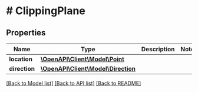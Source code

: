 # # ClippingPlane

## Properties

Name | Type | Description | Notes
------------ | ------------- | ------------- | -------------
**location** | [**\OpenAPI\Client\Model\Point**](Point.md) |  |
**direction** | [**\OpenAPI\Client\Model\Direction**](Direction.md) |  |

[[Back to Model list]](../../README.md#models) [[Back to API list]](../../README.md#endpoints) [[Back to README]](../../README.md)
